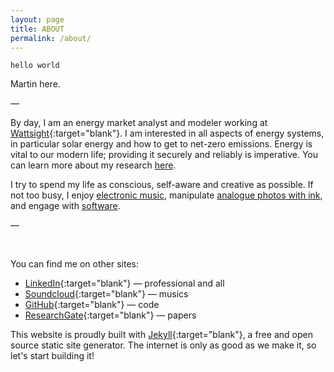 ```yaml
---
layout: page
title: ABOUT
permalink: /about/
---
```


`hello world`

Martin here.


—

By day, I am an energy market analyst and modeler working at [Wattsight](https://www.wattsight.com/){:target="blank"}. I am interested in all aspects of energy systems, in particular solar energy and how to get to net-zero emissions. Energy is vital to our modern life; providing it securely and reliably is imperative. You can learn more about my research [here](/research/).

I try to spend my life as conscious, self-aware and creative as possible.
If not too busy, I enjoy [electronic music](/music/), manipulate [analogue photos with ink](/scratch/), and engage with [software](/vision/).

—




<br>

You can find me on other sites:

* [LinkedIn](https://www.linkedin.com/in/martin-klein1){:target="blank"} — professional and all
* [Soundcloud](https://soundcloud.com/0_k){:target="blank"} — musics
* [GitHub](https://github.com/0-k){:target="blank"} — code
* [ResearchGate](https://www.researchgate.net/profile/Martin_Klein14){:target="blank"} — papers


This website is proudly built with [Jekyll](https://jekyllrb.com/){:target="blank"}, a free and open source static site generator. The internet is only as good as we make it, so let's start building it!
